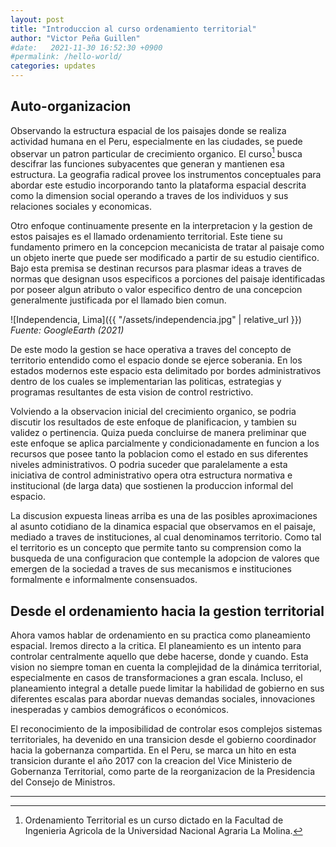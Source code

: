 ```yaml
---
layout: post
title: "Introduccion al curso ordenamiento territorial"
author: "Victor Peña Guillen"
#date:   2021-11-30 16:52:30 +0900
#permalink: /hello-world/
categories: updates
---
```


## Auto-organizacion

Observando la estructura espacial de los paisajes donde se realiza actividad humana en el Peru, especialmente en las ciudades, se puede observar un patron particular de crecimiento organico.
El curso[^1] busca descifrar las funciones subyacentes que generan y mantienen esa estructura.
La geografia radical provee los instrumentos conceptuales para abordar este estudio incorporando tanto la plataforma espacial descrita como la dimension social operando a traves de los individuos y sus relaciones sociales y economicas.

Otro enfoque continuamente presente en la interpretacion y la gestion de estos paisajes es el llamado ordenamiento territorial. Este tiene su fundamento primero en la concepcion mecanicista de tratar al paisaje como un objeto inerte que puede ser modificado a partir de su estudio cientifico. Bajo esta premisa se destinan recursos para plasmar ideas a traves de normas que designan usos especificos a porciones del paisaje identificadas por poseer algun atributo o valor especifico dentro de una concepcion generalmente justificada por el llamado bien comun.

![Independencia, Lima]({{ "/assets/independencia.jpg" | relative_url }})
*Fuente: GoogleEarth (2021)*

De este modo la gestion se hace operativa a traves del concepto de territorio entendido como el espacio donde se ejerce soberania. En los estados modernos este espacio esta delimitado por bordes administrativos dentro de los cuales se implementarian las politicas, estrategias y programas resultantes de esta vision de control restrictivo.

Volviendo a la observacion inicial del crecimiento organico, se podria discutir los resultados de este enfoque de planificacion, y tambien su validez o pertinencia. Quiza pueda concluirse de manera preliminar que este enfoque se aplica parcialmente y condicionadamente en funcion a los recursos que posee tanto la poblacion como el estado en sus diferentes niveles administrativos. O podria suceder que paralelamente a esta iniciativa de control administrativo opera otra estructura normativa e institucional (de larga data) que sostienen la produccion informal del espacio.

La discusion expuesta lineas arriba es una de las posibles aproximaciones al asunto cotidiano de la dinamica espacial que observamos en el paisaje, mediado a traves de instituciones, al cual denominamos territorio. Como tal el territorio es un concepto que permite tanto su comprension como la busqueda de una configuracion que contemple la adopcion de valores que emergen de la sociedad a traves de sus mecanismos e instituciones formalmente e informalmente consensuados.

## Desde el ordenamiento hacia la gestion territorial

Ahora vamos hablar de ordenamiento en su practica como planeamiento espacial. Iremos directo a la critica. El planeamiento es un intento para controlar centralmente aquello que debe hacerse, donde y cuando. Esta vision no siempre toman en cuenta la complejidad de la dinámica territorial, especialmente en casos de transformaciones a gran escala. Incluso, el planeamiento integral a detalle puede limitar la habilidad de gobierno en sus diferentes escalas para abordar nuevas demandas sociales, innovaciones inesperadas y cambios demográficos o económicos.

El reconocimiento de la imposibilidad de controlar esos complejos sistemas territoriales, ha devenido en una transicion desde el gobierno coordinador hacia la gobernanza compartida. En el Peru, se marca un hito en esta transicion durante el año 2017 con la creacion del Vice Ministerio de Gobernanza Territorial, como parte de la reorganizacion de la Presidencia del Consejo de Ministros.

---

[^1]: Ordenamiento Territorial es un curso dictado en la Facultad de Ingenieria Agricola de la Universidad Nacional Agraria La Molina.
